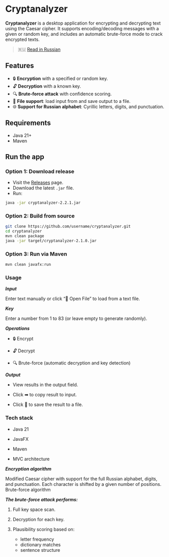 # Cryptanalyzer

**Cryptanalyzer** is a desktop application for encrypting and decrypting text using the Caesar cipher. It supports encoding/decoding messages with a given or random key, and includes an automatic brute-force mode to crack encrypted texts.

> 🇷🇺 [Read in Russian](README.ru.md)

## Features

- 🔒 **Encryption** with a specified or random key.
- 🔓 **Decryption** with a known key.
- 🔍 **Brute-force attack** with confidence scoring.
- 📂 **File support**: load input from and save output to a file.
- 🌐 **Support for Russian alphabet**: Cyrillic letters, digits, and punctuation.

## Requirements

- Java 21+
- Maven

## Run the app

### Option 1: Download release

- Visit the [Releases](https://github.com/DunkTrain/cryptanalyzer/releases) page.
- Download the latest `.jar` file.
- Run:

```bash
java -jar cryptanalyzer-2.2.1.jar
```

### Option 2: Build from source

```bash
git clone https://github.com/username/cryptanalyzer.git
cd cryptanalyzer
mvn clean package
java -jar target/cryptanalyzer-2.1.0.jar
```

### Option 3: Run via Maven

```bash
mvn clean javafx:run
```

### Usage

***Input***

Enter text manually or click “📂 Open File” to load from a text file.

***Key***

Enter a number from 1 to 83 (or leave empty to generate randomly).

***Operations***

- 🔒 Encrypt

- 🔓 Decrypt

- 🔍 Brute-force (automatic decryption and key detection)

***Output***

- View results in the output field.

- Click ➡ to copy result to input.

- Click 💾 to save the result to a file.

### Tech stack

- Java 21

- JavaFX

- Maven

- MVC architecture

***Encryption algorithm***

Modified Caesar cipher with support for the full Russian alphabet, digits, and punctuation. Each character is shifted by a given number of positions.
Brute-force algorithm

***The brute-force attack performs:***

1. Full key space scan.

2. Decryption for each key.

3. Plausibility scoring based on:

   - letter frequency
   - dictionary matches
   - sentence structure
